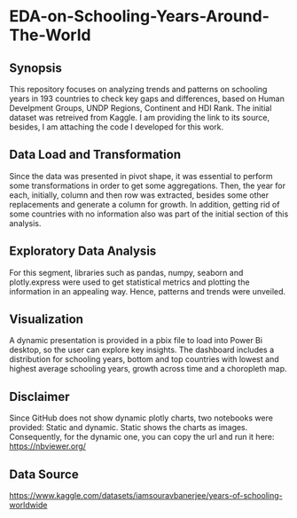 # EDA-on-Schooling-Years-Around-The-World

## Synopsis
This repository focuses on analyzing trends and patterns on schooling years in 193 countries to check key gaps and differences, based on Human Develpment Groups, UNDP Regions, Continent and HDI Rank. The initial dataset was retreived from Kaggle. I am providing the link to its source, besides, I am attaching the code I developed for this work.

## Data Load and Transformation
Since the data was presented in pivot shape, it was essential to perform some transformations in order to get some aggregations. Then, the year for each, initially, column and then row was extracted, besides some other replacements and generate a column for growth. In addition, getting rid of some countries with no information also was part of the initial section of this analysis.

## Exploratory Data Analysis
For this segment, libraries such as pandas, numpy, seaborn and plotly.express were used to get statistical metrics and plotting the information in an appealing way. Hence, patterns and trends were unveiled.

## Visualization
A dynamic presentation is provided in a pbix file to load into Power Bi desktop, so the user can explore key insights. The dashboard includes a distribution for schooling years, bottom and top countries with lowest and highest average schooling years, growth across time and a choropleth map.

## Disclaimer

Since GitHub does not show dynamic plotly charts, two notebooks were provided: Static and dynamic. Static shows the charts as images. Consequently, for the dynamic one, you can copy the url and run it here: https://nbviewer.org/ 

## Data Source

https://www.kaggle.com/datasets/iamsouravbanerjee/years-of-schooling-worldwide

